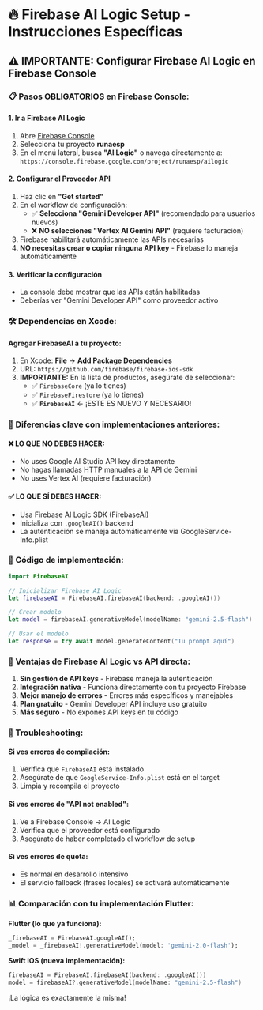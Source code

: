 # 🔥 Firebase AI Logic Setup - Instrucciones Específicas

## ⚠️ IMPORTANTE: Configurar Firebase AI Logic en Firebase Console

### 📋 Pasos OBLIGATORIOS en Firebase Console:

#### 1. Ir a Firebase AI Logic
1. Abre [Firebase Console](https://console.firebase.google.com)
2. Selecciona tu proyecto **runaesp**
3. En el menú lateral, busca **"AI Logic"** o navega directamente a:
   `https://console.firebase.google.com/project/runaesp/ailogic`

#### 2. Configurar el Proveedor API
1. Haz clic en **"Get started"**
2. En el workflow de configuración:
   - ✅ **Selecciona "Gemini Developer API"** (recomendado para usuarios nuevos)
   - ❌ **NO selecciones "Vertex AI Gemini API"** (requiere facturación)
3. Firebase habilitará automáticamente las APIs necesarias
4. **NO necesitas crear o copiar ninguna API key** - Firebase lo maneja automáticamente

#### 3. Verificar la configuración
- La consola debe mostrar que las APIs están habilitadas
- Deberías ver "Gemini Developer API" como proveedor activo

### 🛠️ Dependencias en Xcode:

#### Agregar FirebaseAI a tu proyecto:
1. En Xcode: **File** → **Add Package Dependencies**
2. URL: `https://github.com/firebase/firebase-ios-sdk`
3. **IMPORTANTE:** En la lista de productos, asegúrate de seleccionar:
   - ✅ `FirebaseCore` (ya lo tienes)
   - ✅ `FirebaseFirestore` (ya lo tienes)
   - ✅ **`FirebaseAI`** ← ¡ESTE ES NUEVO Y NECESARIO!

### 🔑 Diferencias clave con implementaciones anteriores:

#### ❌ LO QUE NO DEBES HACER:
- No uses Google AI Studio API key directamente
- No hagas llamadas HTTP manuales a la API de Gemini
- No uses Vertex AI (requiere facturación)

#### ✅ LO QUE SÍ DEBES HACER:
- Usa Firebase AI Logic SDK (FirebaseAI)
- Inicializa con `.googleAI()` backend
- La autenticación se maneja automáticamente via GoogleService-Info.plist

### 📝 Código de implementación:

```swift
import FirebaseAI

// Inicializar Firebase AI Logic
let firebaseAI = FirebaseAI.firebaseAI(backend: .googleAI())

// Crear modelo
let model = firebaseAI.generativeModel(modelName: "gemini-2.5-flash")

// Usar el modelo
let response = try await model.generateContent("Tu prompt aquí")
```

### 🎯 Ventajas de Firebase AI Logic vs API directa:

1. **Sin gestión de API keys** - Firebase maneja la autenticación
2. **Integración nativa** - Funciona directamente con tu proyecto Firebase
3. **Mejor manejo de errores** - Errores más específicos y manejables
4. **Plan gratuito** - Gemini Developer API incluye uso gratuito
5. **Más seguro** - No expones API keys en tu código

### 🚨 Troubleshooting:

#### Si ves errores de compilación:
1. Verifica que `FirebaseAI` está instalado
2. Asegúrate de que `GoogleService-Info.plist` está en el target
3. Limpia y recompila el proyecto

#### Si ves errores de "API not enabled":
1. Ve a Firebase Console → AI Logic
2. Verifica que el proveedor está configurado
3. Asegúrate de haber completado el workflow de setup

#### Si ves errores de quota:
- Es normal en desarrollo intensivo
- El servicio fallback (frases locales) se activará automáticamente

### 📊 Comparación con tu implementación Flutter:

**Flutter (lo que ya funciona):**
```dart
_firebaseAI = FirebaseAI.googleAI();
_model = _firebaseAI!.generativeModel(model: 'gemini-2.0-flash');
```

**Swift iOS (nueva implementación):**
```swift
firebaseAI = FirebaseAI.firebaseAI(backend: .googleAI())
model = firebaseAI?.generativeModel(modelName: "gemini-2.5-flash")
```

¡La lógica es exactamente la misma!
